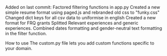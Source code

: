 Added on last commit:
Factored filtering functions in app.py
Created a new simple resume format using paged.js and rebranded old css to "funky.css"
Changed dict keys for all csv data to uniformise in english
Created a new format for FRQ grants
Splitted Relevant experiences and generic experiences. 
Combined dates formatting and gender-neutral text formatting in the filter function.

How to use
The custom.py file lets you add custom functions specific to your domain. 
